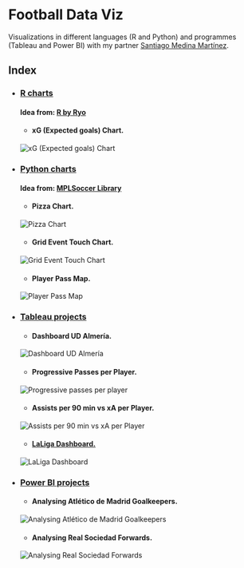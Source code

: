 # Football Data Viz
Visualizations in different languages (R and Python) and programmes (Tableau and Power BI) with my partner [Santiago Medina Martínez](https://github.com/santimedinamartinez).

## Index

* ### [R charts](#R-charts)

    #### Idea from: [R by Ryo](https://ryo-n7.github.io/2019-08-21-visualize-soccer-statsbomb-part-1/)

  * #### xG (Expected goals) Chart.

  ![xG (Expected goals) Chart](https://github.com/josefunes/Football-Data-Viz/blob/main/R/images/xG%20Chart%20R.png?raw=true)

* ### [Python charts](#Python-charts)

  #### Idea from: [MPLSoccer Library](https://mplsoccer.readthedocs.io/en/latest/gallery/index.html)

  * #### Pizza Chart.

  ![Pizza Chart](https://github.com/josefunes/Football-Data-Viz/blob/main/Python/Images/Copia%20de%20descarga_pizza_akieme.png?raw=true)

  * #### Grid Event Touch Chart.

  ![Grid Event Touch Chart](https://github.com/josefunes/Football-Data-Viz/blob/main/Python/Images/grid%20event%20touch.png?raw=true)

  * #### Player Pass Map.

  ![Player Pass Map](https://github.com/josefunes/Football-Data-Viz/blob/main/Python/Images/mapa%20de%20pases%20samu%20costa.png?raw=true)

* ### [Tableau projects](#Tableau-projects)

  * #### Dashboard UD Almería.

  ![Dashboard UD Almería](https://github.com/josefunes/Football-Data-Viz/blob/main/Tableau/Images/recuentoTirosUDA.PNG?raw=true)

  * #### Progressive Passes per Player.

  ![Progressive passes per player](https://github.com/josefunes/Football-Data-Viz/blob/main/Tableau/Images/Pases%20progresivos%20por%20jugador.PNG?raw=true)

  * #### Assists per 90 min vs xA per Player.

  ![Assists per 90 min vs xA per Player](https://github.com/josefunes/Football-Data-Viz/blob/main/Tableau/Images/Asistencias%20por%2090%20min%20vs%20Asistencias%20esperadas.PNG?raw=true)
  
  * #### [LaLiga Dashboard.](https://public.tableau.com/app/profile/jos.antonio.funes.p.rez/viz/LaLigaSantander22-23FootballSoccerDashboard/Inicio1)

  ![LaLiga Dashboard](https://github.com/josefunes/Football-Data-Viz/blob/main/Tableau/Images/LaLiga%20Dashboard.PNG?raw=true)

* ### [Power BI projects](#Power-BI-projects)

  * #### Analysing Atlético de Madrid Goalkeepers.

  ![Analysing Atlético de Madrid Goalkeepers](https://github.com/josefunes/Football-Data-Viz/blob/main/Power%20BI/Images/POT-ATM.JPG?raw=true)
  
  * #### Analysing Real Sociedad Forwards.

  ![Analysing Real Sociedad Forwards](https://github.com/josefunes/Football-Data-Viz/blob/main/Power%20BI/Images/Ataque%20Real%20Sociedad.PNG?raw=true)
